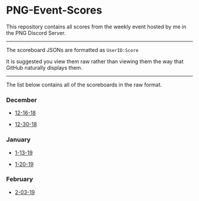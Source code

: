 # PNG-Event-Scores

This repository contains all scores from the weekly event hosted by me in the PNG Discord Server.

---

The scoreboard JSONs are formatted as `UserID:Score` 

It is suggested you view them raw rather than viewing them the way that GitHub naturally displays them. 

---

The list below contains all of the scoreboards in the raw format. 

### December 

- [12-16-18](https://raw.githubusercontent.com/Jric0/PNG-Event-Scores/master/December/12-16-18.json)

- [12-30-18](https://raw.githubusercontent.com/Jric0/PNG-Event-Scores/master/December/12-30-18.json)

### January

- [1-13-19](https://raw.githubusercontent.com/Jric0/PNG-Event-Scores/master/January/1-13-19.json)

- [1-20-19](https://raw.githubusercontent.com/Jric0/PNG-Event-Scores/master/January/1-20-19.json)

### February

- [2-03-19](https://raw.githubusercontent.com/Jric0/PNG-Event-Scores/master/February/2-03-19.json)
